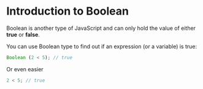 # Introduction to Boolean

Boolean is another type of JavaScript and can only hold the value of either **true** or **false**. 

You can use Boolean type to find out if an expression (or a variable) is true:

```javascript
Boolean (2 < 5); // true
```

Or even easier

```javascript
2 < 5; // true
```
